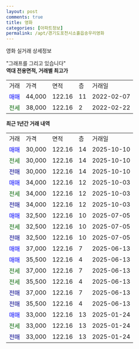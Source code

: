 ```yaml
---
layout: post
comments: true
title: 영화
categories: [아파트정보]
permalink: /apt/경기도포천시소흘읍송우리영화
---
```


영화 실거래 상세정보

<script type="text/javascript">
  google.charts.load('current', {'packages':['line', 'corechart']});
  google.charts.setOnLoadCallback(drawChart);

  function drawChart() {
    var data = new google.visualization.DataTable();
    data.addColumn('date', '거래일');
    data.addColumn('number', "매매");
    data.addColumn('number', "전세");
    data.addColumn('number', "전매");

    data.addRows([[new Date(Date.parse("2025-10-10")), 30000, null, null], [new Date(Date.parse("2025-10-10")), null, 30000, null], [new Date(Date.parse("2025-10-10")), null, null, 30000], [new Date(Date.parse("2025-10-03")), 34000, null, null], [new Date(Date.parse("2025-10-03")), null, 34000, null], [new Date(Date.parse("2025-10-03")), null, null, 34000], [new Date(Date.parse("2025-07-05")), 32500, null, null], [new Date(Date.parse("2025-07-05")), null, 32500, null], [new Date(Date.parse("2025-07-05")), null, null, 32500], [new Date(Date.parse("2025-06-13")), 37000, null, null], [new Date(Date.parse("2025-06-13")), 35500, null, null], [new Date(Date.parse("2025-06-13")), null, 37000, null], [new Date(Date.parse("2025-06-13")), null, 35500, null], [new Date(Date.parse("2025-06-13")), null, null, 37000], [new Date(Date.parse("2025-06-13")), null, null, 35500], [new Date(Date.parse("2025-01-24")), 33000, null, null], [new Date(Date.parse("2025-01-24")), null, 33000, null], [new Date(Date.parse("2025-01-24")), null, null, 33000]]);

    var options = {
      hAxis: {
        format: 'yyyy/MM/dd'
      },    
      lineWidth: 0,
      pointsVisible: true,    
      title: '최근 1년간 유형별 실거래가 분포',
      legend: { position: 'bottom' }
    };

    var formatter = new google.visualization.NumberFormat({pattern:'###,###'} );
    formatter.format(data, 1);
    formatter.format(data, 2);
    
    setTimeout(function() {
        var chart = new google.visualization.LineChart(document.getElementById('columnchart_material'));
        chart.draw(data, (options));
        document.getElementById('loading').style.display = 'none';
    }, 200);
  }
</script>


<div id="loading" style="z-index:20; display: block; margin-left: 0px">"그래프를 그리고 있습니다"</div>
<div id="columnchart_material" style="width: 95%; margin-left: 0px; display: block"></div>
<!-- contents start -->
<b>역대 전용면적, 거래별 최고가</b>
<table class="sortable">
    <tr>
      <td>거래</td>
      <td>가격</td>
      <td>면적</td>
      <td>층</td>
      <td>거래일</td>
    </tr>
        <tr>
          <td><a style="color: blue">매매</a></td>
          <td>44,000</td>
          <td>122.16</td>
          <td>11</td>
          <td>2022-02-07</td>
        </tr>        
        <tr>
              <td><a style="color: darkgreen">전세</a></td>
              <td>38,000</td>
              <td>122.16</td>
              <td>2</td>
              <td>2022-02-22</td>
            </tr>        
    
</table>

<b>최근 1년간 거래 내역</b>

<table class="sortable">
    <tr>
      <td>거래</td>
      <td>가격</td>
      <td>면적</td>
      <td>층</td>
      <td>거래일</td>
    </tr>
    <tr>
      <td><a style="color: blue">매매</a></td>
      <td>30,000</td>
      <td>122.16</td>
      <td>14</td>
      <td>2025-10-10</td>
    </tr>          <tr>
      <td><a style="color: darkgreen">전세</a></td>
      <td>30,000</td>
      <td>122.16</td>
      <td>14</td>
      <td>2025-10-10</td>
    </tr>          <tr>
      <td><a style="color: darkblue">전매</a></td>
      <td>30,000</td>
      <td>122.16</td>
      <td>14</td>
      <td>2025-10-10</td>
    </tr>          <tr>
      <td><a style="color: blue">매매</a></td>
      <td>34,000</td>
      <td>122.16</td>
      <td>12</td>
      <td>2025-10-03</td>
    </tr>          <tr>
      <td><a style="color: darkgreen">전세</a></td>
      <td>34,000</td>
      <td>122.16</td>
      <td>12</td>
      <td>2025-10-03</td>
    </tr>          <tr>
      <td><a style="color: darkblue">전매</a></td>
      <td>34,000</td>
      <td>122.16</td>
      <td>12</td>
      <td>2025-10-03</td>
    </tr>          <tr>
      <td><a style="color: blue">매매</a></td>
      <td>32,500</td>
      <td>122.16</td>
      <td>10</td>
      <td>2025-07-05</td>
    </tr>          <tr>
      <td><a style="color: darkgreen">전세</a></td>
      <td>32,500</td>
      <td>122.16</td>
      <td>10</td>
      <td>2025-07-05</td>
    </tr>          <tr>
      <td><a style="color: darkblue">전매</a></td>
      <td>32,500</td>
      <td>122.16</td>
      <td>10</td>
      <td>2025-07-05</td>
    </tr>          <tr>
      <td><a style="color: blue">매매</a></td>
      <td>37,000</td>
      <td>122.16</td>
      <td>7</td>
      <td>2025-06-13</td>
    </tr>          <tr>
      <td><a style="color: blue">매매</a></td>
      <td>35,500</td>
      <td>122.16</td>
      <td>4</td>
      <td>2025-06-13</td>
    </tr>          <tr>
      <td><a style="color: darkgreen">전세</a></td>
      <td>37,000</td>
      <td>122.16</td>
      <td>7</td>
      <td>2025-06-13</td>
    </tr>          <tr>
      <td><a style="color: darkgreen">전세</a></td>
      <td>35,500</td>
      <td>122.16</td>
      <td>4</td>
      <td>2025-06-13</td>
    </tr>          <tr>
      <td><a style="color: darkblue">전매</a></td>
      <td>37,000</td>
      <td>122.16</td>
      <td>7</td>
      <td>2025-06-13</td>
    </tr>          <tr>
      <td><a style="color: darkblue">전매</a></td>
      <td>35,500</td>
      <td>122.16</td>
      <td>4</td>
      <td>2025-06-13</td>
    </tr>          <tr>
      <td><a style="color: blue">매매</a></td>
      <td>33,000</td>
      <td>122.16</td>
      <td>13</td>
      <td>2025-01-24</td>
    </tr>          <tr>
      <td><a style="color: darkgreen">전세</a></td>
      <td>33,000</td>
      <td>122.16</td>
      <td>13</td>
      <td>2025-01-24</td>
    </tr>          <tr>
      <td><a style="color: darkblue">전매</a></td>
      <td>33,000</td>
      <td>122.16</td>
      <td>13</td>
      <td>2025-01-24</td>
    </tr>      </table>
<!-- contents end -->    

